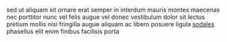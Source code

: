 sed ut aliquam sit ornare erat semper in interdum mauris montes maecenas nec
porttitor nunc vel felis augue vel donec vestibulum dolor sit lectus pretium
mollis nisi fringilla augue aliquam ac libero posuere ligula
[sodales](generated_webpages/vitae14.md) phasellus elit enim finibus facilisis
porta